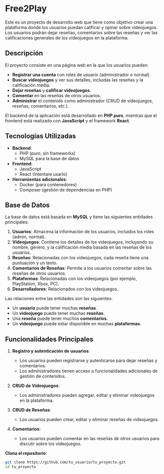 # Free2Play

Este es un proyecto de desarrollo web que tiene como objetivo crear una plataforma donde los usuarios puedan calificar y opinar sobre videojuegos. Los usuarios podrán dejar reseñas, comentarios sobre las reseñas y ver las calificaciones generales de los videojuegos en la plataforma.

## Descripción

El proyecto consiste en una página web en la que los usuarios pueden:
- **Registrar una cuenta** con roles de usuario (administrador o normal).
- **Buscar videojuegos** y ver sus detalles, incluidas las reseñas y la calificación media.
- **Dejar reseñas** y **calificar videojuegos**.
- **Comentar** en las reseñas de otros usuarios.
- **Administrar** el contenido como administrador (CRUD de videojuegos, reseñas, comentarios, etc.).

El backend de la aplicación está desarrollado en **PHP puro**, mientras que el frontend está realizado con **JavaScript** y el framework **React**.

## Tecnologías Utilizadas

- **Backend**:
  - PHP (puro, sin frameworks)
  - MySQL para la base de datos
- **Frontend**:
  - JavaScript
  - React (Intentare usarlo)
- **Herramientas adicionales**:
  - Docker (para contenedores)
  - Composer (gestión de dependencias en PHP)

## Base de Datos

La base de datos está basada en **MySQL** y tiene las siguientes entidades principales:

1. **Usuarios**: Almacena la información de los usuarios, incluidos los roles (admin, normal).
2. **Videojuegos**: Contiene los detalles de los videojuegos, incluyendo su nombre, género, y la calificación media basada en las reseñas de los usuarios.
3. **Reseñas**: Relacionadas con los videojuegos, cada reseña tiene una puntuación y un texto.
4. **Comentarios de Reseñas**: Permite a los usuarios comentar sobre las reseñas de otros usuarios.
5. **Plataformas**: Relacionadas con los videojuegos (por ejemplo, PlayStation, Xbox, PC).
6. **Desarrolladores**: Relacionados con los videojuegos.

Las relaciones entre las entidades son las siguientes:

- Un **usuario** puede tener muchas **reseñas**.
- Un **videojuego** puede tener muchas **reseñas**.
- Una **reseña** puede tener muchos **comentarios**.
- Un **videojuego** puede estar disponible en muchas **plataformas**.

## Funcionalidades Principales

1. **Registro y autenticación de usuarios**:
   - Los usuarios pueden registrarse y autenticarse para dejar reseñas y comentarios.
   - Los administradores tienen acceso a funcionalidades adicionales de gestión de contenidos.
   
2. **CRUD de Videojuegos**:
   - Los administradores pueden agregar, editar y eliminar videojuegos en la plataforma.

3. **CRUD de Reseñas**:
   - Los usuarios pueden crear, editar y eliminar reseñas de videojuegos.

4. **Comentarios**:
   - Los usuarios pueden comentar en las reseñas de otros usuarios para discutir sobre los videojuegos.

 **Clona el repositorio**:

   ```bash
   git clone https://github.com/tu_usuario/tu_proyecto.git
   cd tu_proyecto